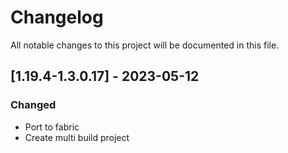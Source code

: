 # Changelog
All notable changes to this project will be documented in this file.

## [1.19.4-1.3.0.17] - 2023-05-12
### Changed
 - Port to fabric
 - Create multi build project